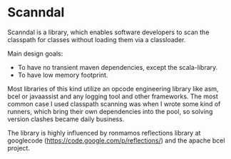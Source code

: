Scanndal
========
Scanndal is a library, which enables software developers to scan
the classpath for classes without loading them via a classloader.

Main design goals:
 * To have no transient maven dependencies, except the scala-library.
 * To have low memory footprint.

Most libraries of this kind utilize an opcode engineering library like
asm, bcel or javaassist and any logging tool and other frameworks.
The most common case I used classpath scanning was when I wrote some
kind of runners, which bring their own dependencies into the pool, so
solving version clashes became daily business.

The library is highly influenced by ronmamos reflections library at
googlecode (https://code.google.com/p/reflections/) and the apache bcel
project.
